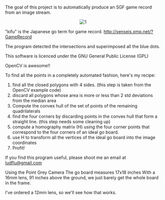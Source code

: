 The goal of this project is to automatically produce an SGF game record from an image stream.


<center>
<img src="http://dl.dropbox.com/u/7391714/goodsq.jpg" alt="1">
</center>


"kifu" is the Japanese go term for game record. http://senseis.xmp.net/?GameRecord

The program detected the intersections and superimposed all the blue dots.

This software is licenced under the GNU General Public License (GPL)

OpenCV is awesome!!


To find all the points in a completely automated fashion, here's my recipe:

1. find all the closed polygons with 4 sides. (this step is taken from the OpenCV example code)
2. discard all polygons whose area is more or less than 2 std deviations from the median area
3. Compute the convex hull of the set of points of the remaining quadrilaterals
4. find the four corners by discarding points in the convex hull that form a straight line. (this step needs some cleaning up)
5. compute a homography matrix (H) using the four corner points that correspond to the four corners of an ideal go board.
6. use H to transform all the vertices of the ideal go board into the image coordinates
7. Profit!


If you find this program useful, please shoot me an email at ludflu@gmail.com

Using the Point Grey Camera
The go board measures 17x18 inches
With a 16mm lens, 91 inches above the ground, we just barely get the whole board in the frame. 

I've ordered a 12mm lens, so we'll see how that works.
